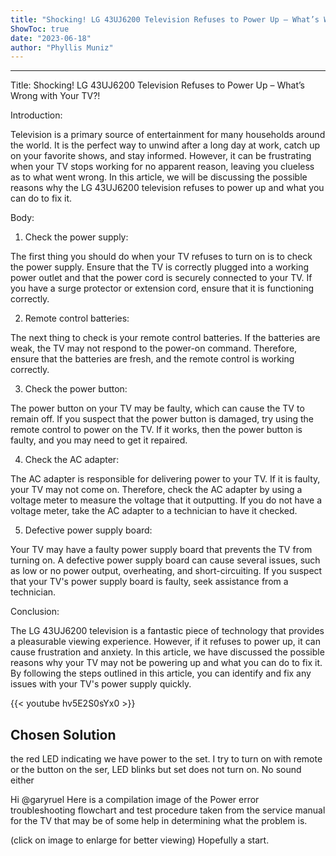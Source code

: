 ```yaml
---
title: "Shocking! LG 43UJ6200 Television Refuses to Power Up – What’s Wrong with Your TV?!"
ShowToc: true 
date: "2023-06-18"
author: "Phyllis Muniz"
---
```

*****
Title: Shocking! LG 43UJ6200 Television Refuses to Power Up – What’s Wrong with Your TV?!

Introduction:

Television is a primary source of entertainment for many households around the world. It is the perfect way to unwind after a long day at work, catch up on your favorite shows, and stay informed. However, it can be frustrating when your TV stops working for no apparent reason, leaving you clueless as to what went wrong. In this article, we will be discussing the possible reasons why the LG 43UJ6200 television refuses to power up and what you can do to fix it.

Body:

1. Check the power supply:

The first thing you should do when your TV refuses to turn on is to check the power supply. Ensure that the TV is correctly plugged into a working power outlet and that the power cord is securely connected to your TV. If you have a surge protector or extension cord, ensure that it is functioning correctly.

2. Remote control batteries:

The next thing to check is your remote control batteries. If the batteries are weak, the TV may not respond to the power-on command. Therefore, ensure that the batteries are fresh, and the remote control is working correctly.

3. Check the power button:

The power button on your TV may be faulty, which can cause the TV to remain off. If you suspect that the power button is damaged, try using the remote control to power on the TV. If it works, then the power button is faulty, and you may need to get it repaired.

4. Check the AC adapter:

The AC adapter is responsible for delivering power to your TV. If it is faulty, your TV may not come on. Therefore, check the AC adapter by using a voltage meter to measure the voltage that it outputting. If you do not have a voltage meter, take the AC adapter to a technician to have it checked.

5. Defective power supply board:

Your TV may have a faulty power supply board that prevents the TV from turning on. A defective power supply board can cause several issues, such as low or no power output, overheating, and short-circuiting. If you suspect that your TV's power supply board is faulty, seek assistance from a technician.

Conclusion:

The LG 43UJ6200 television is a fantastic piece of technology that provides a pleasurable viewing experience. However, if it refuses to power up, it can cause frustration and anxiety. In this article, we have discussed the possible reasons why your TV may not be powering up and what you can do to fix it. By following the steps outlined in this article, you can identify and fix any issues with your TV's power supply quickly.

{{< youtube hv5E2S0sYx0 >}} 



## Chosen Solution
 the red LED indicating we have power to the set.  I try to turn on with remote or the button on the ser, LED blinks but set does not turn on.  No sound either

 Hi @garyruel
Here is a compilation image of the Power error troubleshooting flowchart and test procedure taken from the service manual for the TV that may be of some help in determining what the problem is.

(click on image to enlarge for better viewing)
Hopefully a start.




